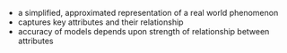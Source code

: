 * a simplified, approximated representation of a real world phenomenon
* captures key attributes and their relationship
* accuracy of models depends upon strength of relationship between attributes



